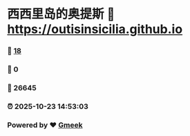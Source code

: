 # 西西里岛的奥提斯 :link: https://outisinsicilia.github.io 
### :page_facing_up: [18](https://outisinsicilia.github.io/tag.html) 
### :speech_balloon: 0 
### :hibiscus: 26645 
### :alarm_clock: 2025-10-23 14:53:03 
### Powered by :heart: [Gmeek](https://github.com/Meekdai/Gmeek)
